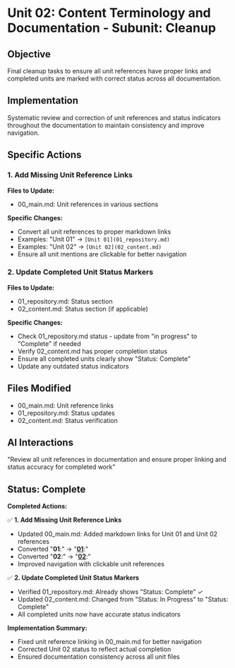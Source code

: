 # Unit 02: Content Terminology and Documentation - Subunit: Cleanup

## Objective

Final cleanup tasks to ensure all unit references have proper links and completed units are marked with correct status across all documentation.

## Implementation

Systematic review and correction of unit references and status indicators throughout the documentation to maintain consistency and improve navigation.

## Specific Actions

### 1. Add Missing Unit Reference Links
**Files to Update:**
- 00_main.md: Unit references in various sections

**Specific Changes:**
- Convert all unit references to proper markdown links
- Examples: "Unit 01" → `[Unit 01](01_repository.md)`
- Examples: "Unit 02" → `[Unit 02](02_content.md)`
- Ensure all unit mentions are clickable for better navigation

### 2. Update Completed Unit Status Markers
**Files to Update:**
- 01_repository.md: Status section
- 02_content.md: Status section (if applicable)

**Specific Changes:**
- Check 01_repository.md status - update from "in progress" to "Complete" if needed
- Verify 02_content.md has proper completion status
- Ensure all completed units clearly show "Status: Complete"
- Update any outdated status indicators

## Files Modified

- 00_main.md: Unit reference links
- 01_repository.md: Status updates
- 02_content.md: Status verification

## AI Interactions

"Review all unit references in documentation and ensure proper linking and status accuracy for completed work"

## Status: Complete

**Completed Actions:**

✅ **1. Add Missing Unit Reference Links**
- Updated 00_main.md: Added markdown links for Unit 01 and Unit 02 references
- Converted "**01**:" → "**[01](01_repository.md)**:" 
- Converted "**02**:" → "**[02](02_content.md)**:"
- Improved navigation with clickable unit references

✅ **2. Update Completed Unit Status Markers**
- Verified 01_repository.md: Already shows "Status: Complete" ✓
- Updated 02_content.md: Changed from "Status: In Progress" to "Status: Complete"
- All completed units now have accurate status indicators

**Implementation Summary:**
- Fixed unit reference linking in 00_main.md for better navigation
- Corrected Unit 02 status to reflect actual completion
- Ensured documentation consistency across all unit files
